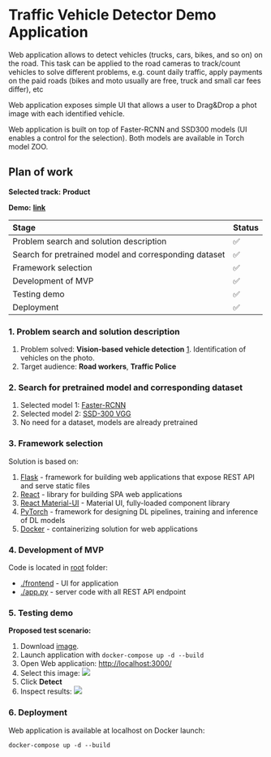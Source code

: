 # Traffic Vehicle Detector Demo Application

Web application allows to detect vehicles (trucks, cars, bikes, and so on) on the road. This task can be applied to the
road cameras to track/count vehicles to solve different problems, e.g. count daily traffic, apply payments on the paid
roads (bikes and moto usually are free, truck and small car fees differ), etc

Web application exposes simple UI that allows a user to Drag&Drop a phot image with each identified vehicle. 

Web application is built on top of Faster-RCNN and SSD300 models (UI enables a control for the selection).
Both models are available in Torch model ZOO.

## Plan of work

**Selected track:** **Product**

**Demo:** [**link**](https://drive.google.com/file/d/1p9G7cdG3xaGUjCKL-zyYq9AoX1w7RzxZ/view?usp=sharing)

|Stage | Status |
|:---|:---|
| Problem search and solution description | ✅ |
| Search for pretrained model and corresponding dataset | ✅ |
| Framework selection | ✅ |
| Development of MVP | ✅ |
| Testing demo | ✅ |
| Deployment | ✅ |


### 1. Problem search and solution description

1. Problem solved: **Vision-based vehicle detection** [1]. Identification of vehicles on the photo.
2. Target audience: **Road workers**, **Traffic Police**

### 2. Search for pretrained model and corresponding dataset

1. Selected model 1: [Faster-RCNN](https://pytorch.org/vision/main/models/faster_rcnn.html)
2. Selected model 2: [SSD-300 VGG](https://pytorch.org/vision/main/models/generated/torchvision.models.detection.ssd300_vgg16.html)
3. No need for a dataset, models are already pretrained

### 3. Framework selection

Solution is based on:

1. [Flask](https://flask.palletsprojects.com/en/2.3.x/) - framework for building web applications
   that expose REST API and serve static files
2. [React](https://react.dev/) - library for building SPA web applications
3. [React Material-UI](https://mui.com/) - Material UI, fully-loaded component library
4. [PyTorch](https://pytorch.org/) - framework for designing DL pipelines, training and inference
   of DL models
5. [Docker](https://www.docker.com/) - containerizing solution for web applications

### 4. Development of MVP

Code is located in [root](./) folder:

* [./frontend](./frontend) - UI for application
* [./app.py](./app.py) - server code with all REST API endpoint

### 5. Testing demo

**Proposed test scenario:**

1. Download [image](img/traffic.jpg).
2. Launch application with `docker-compose up -d --build`
3. Open Web application: [http://localhost:3000/](http://localhost:3000/)
4. Select this image:
   ![](img/traffic.jpg)
5. Click **Detect**
6. Inspect results:
   ![](img/res.png)


### 6. Deployment

Web application is available at localhost on Docker launch:

```commandline
docker-compose up -d --build
```

[1]: https://etrr.springeropen.com/articles/10.1186/s12544-019-0390-4
